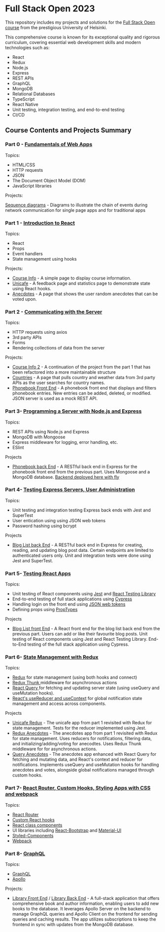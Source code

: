 # Full Stack Open 2023

This repository includes my projects and solutions for the [Full Stack Open course](https://fullstackopen.com/en/) from the prestigious University of Helsinki.

This comprehensive course is known for its exceptional quality and rigorous curriculum, covering essential web development skills and modern technologies such as:
* React
* Redux
* Node.js
* Express
* REST APIs
* GraphQL
* MongoDB
* Relational Databases
* TypeScript
* React Native
* Unit testing, integration testing, and end-to-end testing
* CI/CD

## Course Contents and Projects Summary

### Part 0 - [Fundamentals of Web Apps](https://fullstackopen.com/en/part0)

Topics:

* HTML/CSS
* HTTP requests
* JSON
* The Document Object Model (DOM)
* JavaScript libraries

Projects:

[Sequence diagrams](https://github.com/Farahcodes/fullstackopen/tree/master/part0) - Diagrams to illustrate the chain of events during network communication for single page apps and for traditional apps

### Part 1 - [Introduction to React](https://fullstackopen.com/en/part1)

Topics:

* React
* Props
* Event handlers
* State management using hooks

Projects:

* [Course Info](https://github.com/Farahcodes/fullstackopen/tree/master/part1/1.3.-1.5.%20course-info-app) - A simple page to display course information.
* [Unicafe](https://github.com/Farahcodes/fullstackopen/tree/master/part1/1.6.-1.11.%20unicafe) - A feedback page and statistics page to demonstrate state using React hooks.
* [Anecdotes](https://github.com/Farahcodes/fullstackopen/tree/master/part1/1.12.-1.14.Anecdotes) - A page that shows the user random anecdotes that can be voted upon.

### Part 2 - [Communicating with the Server](https://fullstackopen.com/en/part2)

Topics:

* HTTP requests using axios
* 3rd party APIs
* Forms
* Rendering collections of data from the server

Projects:

* [Course Info 2](https://github.com/Farahcodes/fullstackopen/tree/master/part2/2.1.-2.5) - A continuation of the project from the part 1 that has been refactored into a more maintainable structure
* [Countries](https://github.com/Farahcodes/fullstackopen/tree/master/part2/2.18.-2.20) - A page that pulls country and weather data from 3rd party APIs as the user searches for country names.
* [Phonebook Front End](https://github.com/Farahcodes/fullstackopen/tree/master/part2/2.16.-2.17) - A phonebook front end that displays and filters phonebook entries. New entries can be added, deleted, or modified. JSON server is used as a mock REST API.

### Part 3- [Programming a Server with Node.js and Express](https://fullstackopen.com/en/part3)

Topics:

* REST APIs using Node.js and Express
* MongoDB with Mongoose
* Express middleware for logging, error handling, etc.
* ESlint

Projects

* [Phonebook back End](https://github.com/Farahcodes/fullstackopen/tree/master/part3/phonebook%20fullstack/phonebook%20backend) - A RESTful back end in Express for the phonebook front end from the previous part. Uses Mongoose and a MongoDB database.
[Backend deployed here with fly](https://phonebook-fullstack-helsinki.fly.dev/)

### Part 4- [Testing Express Servers, User Administration](https://fullstackopen.com/en/part4)

Topics:

* Unit testing and integration testing Express back ends with Jest and SuperTest
* User entication using using JSON web tokens
* Password hashing using bcrypt

Projects

* [Blog List back End](https://github.com/Farahcodes/fullstackopen/tree/master/part4-blogList-backend) - A RESTful back end in Express for creating, reading, and updating blog post data. Certain endpoints are limited to authenticated users only. Unit and integration tests were done using Jest and SuperTest.

### Part 5- [Testing React Apps](https://fullstackopen.com/en/part5)

Topics:

* Unit testing of React components using [Jest](https://jestjs.io/) and [React Testing Library](https://github.com/testing-library/react-testing-library)
* End-to-end testing of full stack applications using [Cypress](https://www.cypress.io/)
* Handling login on the front end using [JSON web tokens](https://jwt.io/)
* Defining props using [PropTypes](https://github.com/facebook/prop-types)


Projects

* [Blog List front End](https://github.com/Farahcodes/fullstackopen/tree/master/part5/bloglist-frontend) - A React front end for the blog list back end from the previous part. Users can add or like their favourite blog posts. Unit testing of React components using Jest and React Testing Library. End-to-End testing of the full stack application using Cypress.

### Part 6- [State Management with Redux](https://fullstackopen.com/en/part6)

Topics:

* [Redux](https://redux.js.org/) for state management (using both hooks and connect)
* [Redux Thunk ](https://github.com/reduxjs/redux-thunk) middleware for asynchronous actions
* [React Query ](https://tanstack.com/query/latest/docs/framework/react/overview) for fetching and updating server state (using useQuery and useMutation hooks).
* [React's useReducer and useContext](https://react.dev/learn/scaling-up-with-reducer-and-context) for global notification state management and access across components.

Projects

* [Unicafe Redux](https://github.com/Farahcodes/fullstackopen/tree/master/part6/unicafe-redux) - The unicafe app from part 1 revisited with Redux for state management. Tests for the reducer implemented using Jest.
* [Redux Anecdotes](https://github.com/Farahcodes/fullstackopen/tree/master/part6/redux-anecdotes) - The anecdotes app from part 1 revisited with Redux for state management. Uses reducers for notifications, filtering data, and initializing/adding/voting for anecodtes. Uses Redux Thunk middleware for for asynchronous actions.
* [Query Anecdotes](https://github.com/Farahcodes/fullstackopen/tree/master/part6/query-anecdotes) - The anecdotes app enhanced with React Query for fetching and mutating data, and React's context and reducer for notifications. Implements useQuery and useMutation hooks for handling anecdotes and votes, alongside global notifications managed through custom hooks.

### Part 7- [React Router, Custom Hooks, Styling Apps with CSS and webpack](https://fullstackopen.com/en/part7)

Topics:

* [React Router](https://reactrouter.com/en/main)
* [Custom React hooks](https://legacy.reactjs.org/docs/hooks-custom.html)
* [React class components](https://legacy.reactjs.org/docs/react-component.html)
* UI libraries including [React-Bootstrap](https://react-bootstrap.github.io/) and [Material-UI](https://mui.com/material-ui/)
* [Styled-Components](https://styled-components.com/)
* [Webpack](https://webpack.js.org/)

### Part 8- [GraphQL](https://fullstackopen.com/en/part8)

Topics:

* [GraphQL](https://graphql.org/)
* [Apollo](https://www.apollographql.com/)

Projects:

* [Library Front End](https://github.com/Farahcodes/fullstackopen/tree/master/part8/library-frontend) / [Library Back End](https://github.com/Farahcodes/fullstackopen/tree/master/part8/%20library-backend) - A full-stack application that offers comprehensive book and author information, enabling users to add new books to the database. It leverages Apollo Server on the backend to manage GraphQL queries and Apollo Client on the frontend for sending queries and caching results. The app utilizes subscriptions to keep the frontend in sync with updates from the MongoDB database.









